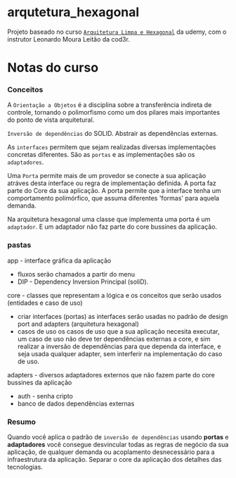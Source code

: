 # arqutetura_hexagonal

Projeto baseado no curso [`Arquitetura Limpa e Hexagonal`](https://www.udemy.com/course/arquitetura-limpa-e-hexagonal/?kw=domine+arquitetura+lim&src=sac&couponCode=25BBPMXINACTIVE) da udemy, com o instrutor Leonardo Moura Leitão da cod3r.

# Notas do curso

### Conceitos

A `Orientação a Objetos` é a disciplina sobre a transferência indireta de controle, tornando o polimorfismo como um dos pilares mais importantes do ponto de vista arquitetural.

`Inversão de dependências` do SOLID. Abstrair as dependências externas.

As `interfaces` permitem que sejam realizadas diversas implementações concretas diferentes. São as `portas` e as implementações são os `adaptadores`.

Uma `Porta` permite mais de um provedor se conecte a sua aplicação atráves desta interface ou regra de implementação definida. A porta faz parte do Core da sua aplicação. A porta permite que a interface tenha um comportamento polimórfico, que assuma diferentes 'formas' para aquela demanda.

Na arquitetura hexagonal uma classe que implementa uma porta é um `adaptador`. E um adaptador não faz parte do core bussines da aplicação.

### pastas
app - interface gráfica da aplicação
  - fluxos serão chamados a partir do menu
  - DIP - Dependency Inversion Principal (soliD).

core - classes que representam a lógica e os conceitos que serão usados (entidades e caso de uso)
  - criar interfaces (portas)
    as interfaces serão usadas no padrão de design port and adapters (arquitetura hexagonal)
  - casos de uso
    os casos de uso que a sua aplicação necesita executar, um caso de uso não deve ter dependências externas a core, e sim realizar a inversão de dependências para que dependa da interface, e seja usada qualquer adapter, sem interferir na implementação do caso de uso.


adapters - diversos adaptadores externos que não fazem parte do core bussines da aplicação
  - auth - senha cripto
  - banco de dados
  dependências externas


### Resumo
  Quando você aplica o padrão de `inversão de dependências` usando **portas** e **adaptadores** você consegue desvincular todas as regras de negócio da sua aplicação, de qualquer demanda ou acoplamento desnecessário para a infraestrutura da aplicação. Separar o core da aplicação dos detalhes das tecnologias.